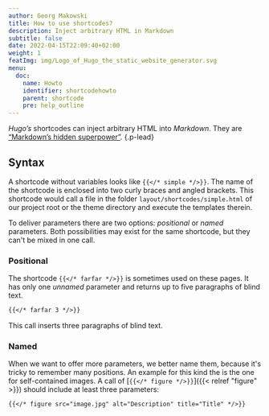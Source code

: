 ```yaml
---
author: Georg Makowski
title: How to use shortcodes?
description: Inject arbitrary HTML in Markdown
subtitle: false
date: 2022-04-15T22:09:40+02:00 
weight: 1
featImg: img/Logo_of_Hugo_the_static_website_generator.svg
menu:
  doc:
    name: Howto
    identifier: shortcodehowto
    parent: shortcode 
    pre: help_outline
---
```


_Hugo’s_ shortcodes can inject arbitrary HTML into _Markdown_. They are [“Markdown’s hidden superpower”](https://gohugo.io).
{.p-lead} <!--more-->

## Syntax

A shortcode without variables looks like `{{</* simple */>}}`. The name of the shortcode is enclosed into two curly braces and angled brackets. This shortcode would call a file in the folder `layout/shortcodes/simple.html` of our project root or the theme directory and execute the templates therein.

To deliver parameters there are two options: _positional_ or _named_ parameters. Both possibilities may exist for the same shortcode, but they can't be mixed in one call.

### Positional

The shortcode  `{{</* farfar */>}}` is sometimes used on these pages. It has only one _unnamed_ parameter and returns up to five paragraphs of blind text.

```md {.left}
{{</* farfar 3 */>}}  
```

This call inserts three paragraphs of blind text.

### Named

When we want to offer more parameters, we better name them, because it's tricky to remember many positions. An example for this kind the is the one for self-contained images. A call of [`{{</* figure */>}}`]({{< relref "figure" >}}) should include at least three parameters:

```md
{{</* figure src="image.jpg" alt="Description" title="Title" */>}} 
```
